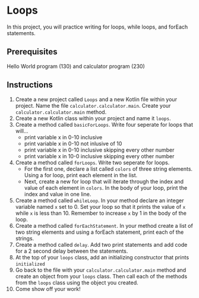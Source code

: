 # Loops

In this project, you will practice writing for loops, while loops, and forEach statements. 

## Prerequisites

Hello World program (130) and calculator program (230)

## Instructions

1. Create a new project called `Loops` and a new Kotlin file within your project. Name the file `calculator.calculator.main`.
Create your `calculator.calculator.main` method.
1. Create a new Kotlin class within your project and name it `loops`. 
2. Create a method called `basicForLoops`. Write four seperate for loops that will...    
    - print variable x in 0-10 inclusive
    - print variable x in 0-10 not inlusive of 10
    - print variable x in 0-10 inclusive skipping every other number
    - print variable x in 10-0 inclusive skipping every other number
3. Create a method called `forLoops`. Write two seperate for loops.    
    - For the first one, declare a list called `colors` of three string elements. Using a for loop, print each element in the list.
    - Next, create a new for loop that will iterate through the index and value of each element in `colors`. In the body of your loop, print the index and value in one line.
4. Create a method called `whileLoop`. In your method declare an integer variable named `x` set to 0. Set your loop so that it prints the value of `x` while `x` is less than 10. Remember to increase `x` by 1 in the body of the loop. 
5. Create a method called `forEachStatement`. In your method create a list of two string elements and using a forEach statement, print each of the strings.
6. Create a method called `delay`. Add two print statements and add code for a 2 second delay between the statements.
7. At the top of your `loops` class, add an initializing constructor that prints `initialized`
8.  Go back to the file with your `calculator.calculator.main` method and create an object from your `loops` class. Then call each of the methods from the `loops` class using the object you created.
9.  Come show off your work!
